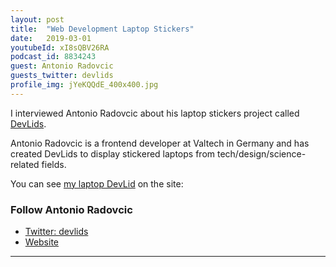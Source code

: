 ```yaml
---
layout: post
title:  "Web Development Laptop Stickers"
date:   2019-03-01
youtubeId: xI8sQBV26RA
podcast_id: 8834243
guest: Antonio Radovcic
guests_twitter: devlids
profile_img: jYeKQQdE_400x400.jpg
---
```


I interviewed Antonio Radovcic about his laptop stickers project called [DevLids](http://devlids.com). 

Antonio Radovcic is a frontend developer at Valtech in Germany and has created DevLids to display stickered laptops from tech/design/science-related fields.

You can see [my laptop DevLid](https://devlids.com/lids/pfwd) on the site: 
### Follow Antonio Radovcic
- [Twitter: devlids](https://twitter.com/devlids) 
- [Website](http://devlids.com)


-------------------------------
